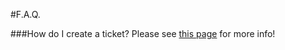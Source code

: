 #F.A.Q.

###How do I create a ticket?
  Please see [this page](Knowledge_Base/ticket_system.md) for more info!
